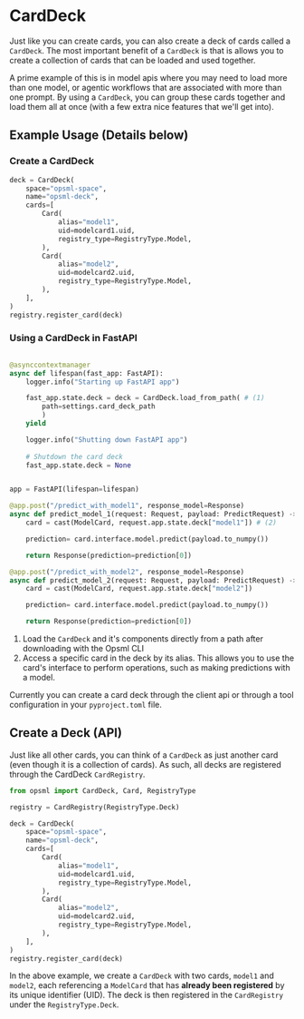# CardDeck

Just like you can create cards, you can also create a deck of cards called a `CardDeck`. The most important benefit of a `CardDeck` is that is allows you to create a collection of cards that can be loaded and used together. 

A prime example of this is in model apis where you may need to load more than one model, or agentic workflows that are associated with more than one prompt. By using a `CardDeck`, you can group these cards together and load them all at once (with a few extra nice features that we'll get into).

## Example Usage (Details below)

### Create a CardDeck
```python
deck = CardDeck(
    space="opsml-space",
    name="opsml-deck",
    cards=[
        Card(
            alias="model1",
            uid=modelcard1.uid,
            registry_type=RegistryType.Model,
        ),
        Card(
            alias="model2",
            uid=modelcard2.uid,
            registry_type=RegistryType.Model,
        ),
    ],
)
registry.register_card(deck)
```

### Using a CardDeck in FastAPI
```python

@asynccontextmanager
async def lifespan(fast_app: FastAPI):
    logger.info("Starting up FastAPI app")

    fast_app.state.deck = deck = CardDeck.load_from_path( # (1)
        path=settings.card_deck_path
        ) 
    yield

    logger.info("Shutting down FastAPI app")
    
    # Shutdown the card deck
    fast_app.state.deck = None


app = FastAPI(lifespan=lifespan)

@app.post("/predict_with_model1", response_model=Response)
async def predict_model_1(request: Request, payload: PredictRequest) -> Response:
    card = cast(ModelCard, request.app.state.deck["model1"]) # (2)

    prediction= card.interface.model.predict(payload.to_numpy())

    return Response(prediction=prediction[0])

@app.post("/predict_with_model2", response_model=Response)
async def predict_model_2(request: Request, payload: PredictRequest) -> Response:
    card = cast(ModelCard, request.app.state.deck["model2"])

    prediction= card.interface.model.predict(payload.to_numpy())

    return Response(prediction=prediction[0])
```

1. Load the `CardDeck` and it's components directly from a path after downloading with the Opsml CLI
2. Access a specific card in the deck by its alias. This allows you to use the card's interface to perform operations, such as making predictions with a model.

Currently you can create a card deck through the client api or through a tool configuration in your `pyproject.toml` file.

## Create a Deck (API)
Just like all other cards, you can think of a `CardDeck` as just another card (even though it is a collection of cards). As such, all decks are registered through the CardDeck `CardRegistry`.

```python
from opsml import CardDeck, Card, RegistryType

registry = CardRegistry(RegistryType.Deck)

deck = CardDeck(
    space="opsml-space",
    name="opsml-deck",
    cards=[
        Card(
            alias="model1",
            uid=modelcard1.uid,
            registry_type=RegistryType.Model,
        ),
        Card(
            alias="model2",
            uid=modelcard2.uid,
            registry_type=RegistryType.Model,
        ),
    ],
)
registry.register_card(deck)
```

In the above example, we create a `CardDeck` with two cards, `model1` and `model2`, each referencing a `ModelCard` that has **already been registered** by its unique identifier (UID). The deck is then registered in the `CardRegistry` under the `RegistryType.Deck`.


